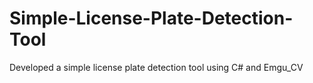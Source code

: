 # Simple-License-Plate-Detection-Tool
Developed a simple license plate detection tool using C# and Emgu_CV

